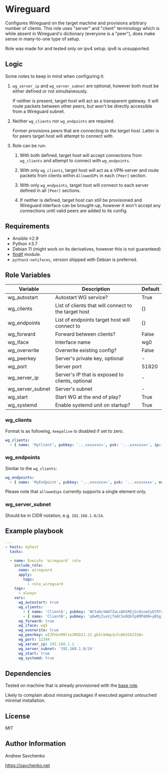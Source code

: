 # Wireguard
Configures Wireguard on the target machine and provisions arbitrary number of clients. This role uses "server" and "client" terminology which is while absent in Wireguard's dictionary (everyone is a "peer"), does make sense in many-to-one type of setup.

Role was made for and tested only on ipv4 setup. ipv6 is unsupported.

## Logic

Some notes to keep in mind when configuring it:

1. `wg_server_ip` and `wg_server_subnet` are optional, however both must be either defined or not simultaneously.

    If neither is present, target host will act as a transparent gateway. It will route packets between other peers, but won't be directly accessible from a Wireguard subnet.

1. Neither `wg_clients` nor `wg_endpoints` are required.

   Former provisions peers that are connecting _to the target host_. Latter is for peers target host will attempt to connect _with_.

1. Role can be run:

    1. With both defined, target host will accept connections from `wg_clients` and attempt to connect with `wg_endpoints`.

    1. With only `wg_clients`, target host will act as a VPN-server and route packets from clients within `AllowedIPs` in each `[Peer]` section.

    1. With only `wg_endpoints`, target host will connect to each server defined in all `[Peer]` sections.

    1. If neither is defined, target host can still be provisioned and Wireguard interface can be brought-up, however it won't accept any connections until valid peers are added to its config.

## Requirements

- Ansible ≥2.9
- Python ≥3.7
- Debian 11 (might work on its derivatives, however this is not guaranteed)
- [findif](https://github.com/savchenko/ansible-findif) module.
- `python3-netifaces`, version shipped with Debian is preferred.


## Role Variables
| Variable         | Description                                          | Default |
|------------------|------------------------------------------------------|---------|
| wg_autostart     | Autostart WG service?                                | True    |
| wg_clients       | List of clients that will connect to the target host | {}      |
| wg_endpoints     | List of endpoints target host will connect to        | {}      |
| wg_forward       | Forward between clients?                             | False   |
| wg_iface         | Interface name                                       | wg0     |
| wg_overwrite     | Overwrite existing config?                           | False   |
| wg_peerkey       | Server's private key, optional                       | -       |
| wg_port          | Server port                                          | 51820   |
| wg_server_ip     | Server's IP that is exposed to clients, optional     | -       |
| wg_server_subnet | Server's subnet                                      | -       |
| wg_start         | Start WG at the end of play?                         | True    |
| wg_systemd       | Enable systemd unit on startup?                      | True    |


### wg_clients
Format is as following, `keepalive` is disabled if set to zero.
```yaml
wg_clients:
  - { name: 'MyClient', pubkey: '...xxxxxxx=', psk: '...xxxxxxx=', ip: '1.1.1.1', keepalive: '25' }
```


### wg_endpoints
Similar to the `wg_clients`:
```yaml
wg_endpoints:
  - { name: 'MyEndpoint', pubkey: '...xxxxxxx=', psk: '...xxxxxxx=', endpoint: '10.0.0.1:1234', keepalive: '25', allowedips: '10.0.0.0/24' }
```

Please note that `allowedips` currently supports a single element only.


### wg_server_subnet
Should be in CIDR notation, e.g. `192.168.1.0/24`.


## Example playbook
```yaml
---
- hosts: myhost
  tasks:

  - name: Execute `wireguard` role
    include_role:
      name: wireguard
      apply:
        tags:
          - role_wireguard
    tags:
      - always
    vars:
      wg_autostart: true
      wg_clients:
        - { name: 'ClientA', pubkey: 'WC5a0cSWATZwLsQH1REjGcQsomZyEtRTaAqyRK20emY=', psk: 'yKsg+u7zY9N5rjgR3YE6cSu90aFBpxEPA3uKzK9vJc0=', ip: '192.168.1.20', keepalive: '0' }
        - { name: 'ClientB', pubkey: 'qOwMjZuaVjfmdCSoOQbTp8MPADN+yB5gjRAmddA7jUM=', psk: 'Fo1UMMLxbyPiYwrJ/vE7tqPa66gblskjIc5xyQPsXgg=', ip: '192.168.1.30', keepalive: '33' }
      wg_forward: true
      wg_iface: wg5
      wg_overwrite: true
      wg_peerkey: wIZPnbsM9lto1MSD2J.22.gbIsSHmp1LFu96IGX2310=
      wg_port: 12344
      wg_server_ip: 192.168.1.1
      wg_server_subnet: '192.168.1.0/24'
      wg_start: true
      wg_systemd: true
```


## Dependencies
Tested on machine that is already provisioned with the [base role](https://github.com/savchenko/debian/blob/bullseye/roles/base/README.md).

Likely to complain about missing packages if executed against untouched minimal installation.


## License
MIT


## Author Information
Andrew Savchenko

https://savchenko.net
